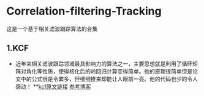 # Correlation-filtering-Tracking
 这是一个基于相关滤波跟踪算法的合集

## 1.KCF 
- 近年来相关滤波跟踪领域最具影响力的算法之一，主要思想就是利用了循环矩阵对角化等性质，使得核化后的岭回归计算变得简单。他的原理很简单但是论文中的公式很是令繁多，但细细推来却能让人眼前一亮。他的代码也少的令人感动！
**[kcf原文链接](https://ieeexplore.ieee.org/abstract/document/6870486) [参考博客](https://blog.csdn.net/shenxiaolu1984/article/details/50905283?ops_request_misc=%257B%2522request%255Fid%2522%253A%2522164697489416780269823659%2522%252C%2522scm%2522%253A%252220140713.130102334.pc%255Fall.%2522%257D&request_id=164697489416780269823659&biz_id=0&utm_medium=distribute.pc_search_result.none-task-blog-2~all~first_rank_ecpm_v1~rank_v31_ecpm-2-50905283.pc_search_result_cache&utm_term=KCF&spm=1018.2226.3001.4187)

